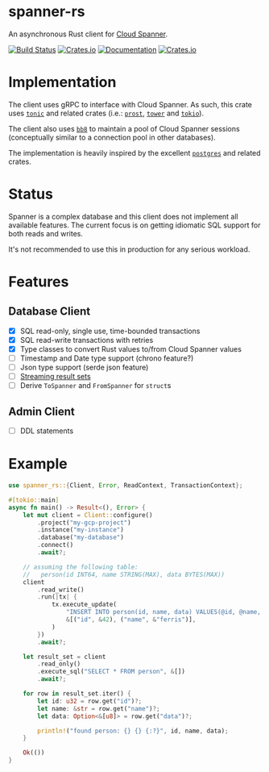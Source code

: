 # spanner-rs

An asynchronous Rust client for [Cloud Spanner](https://cloud.google.com/spanner/).

[![Build Status](https://github.com/plaflamme/spanner-rs/workflows/CI/badge.svg)](https://github.com/plaflamme/spanner-rs/actions)
[![Crates.io](https://img.shields.io/crates/v/spanner-rs)](https://crates.io/crates/spanner-rs)
[![Documentation](https://docs.rs/spanner-rs/badge.svg)](https://docs.rs/spanner-rs)
[![Crates.io](https://img.shields.io/crates/l/spanner-rs)](LICENSE)

# Implementation

The client uses gRPC to interface with Cloud Spanner. As such, this crate uses [`tonic`](https://crates.io/crates/tonic) and related crates (i.e.: [`prost`](https://crates.io/crates/prost), [`tower`](https://github.com/tower-rs/tower) and [`tokio`](https://crates.io/crates/tokio)).

The client also uses [`bb8`](https://crates.io/crates/bb8) to maintain a pool of Cloud Spanner sessions (conceptually similar to a connection pool in other databases).

The implementation is heavily inspired by the excellent [`postgres`](https://crates.io/crates/postgres) and related crates.

# Status

Spanner is a complex database and this client does not implement all available features.
The current focus is on getting idiomatic SQL support for both reads and writes.

It's not recommended to use this in production for any serious workload.

# Features

## Database Client

- [x] SQL read-only, single use, time-bounded transactions
- [x] SQL read-write transactions with retries
- [x] Type classes to convert Rust values to/from Cloud Spanner values
- [ ] Timestamp and Date type support (chrono feature?)
- [ ] Json type support (serde json feature)
- [ ] [Streaming result sets](https://cloud.google.com/spanner/docs/reference/rpc/google.spanner.v1#google.spanner.v1.Spanner.ExecuteStreamingSql)
- [ ] Derive `ToSpanner` and `FromSpanner` for `struct`s

## Admin Client

- [ ] DDL statements

# Example

```rust
use spanner_rs::{Client, Error, ReadContext, TransactionContext};

#[tokio::main]
async fn main() -> Result<(), Error> {
    let mut client = Client::configure()
        .project("my-gcp-project")
        .instance("my-instance")
        .database("my-database")
        .connect()
        .await?;

    // assuming the following table:
    //   person(id INT64, name STRING(MAX), data BYTES(MAX))
    client
        .read_write()
        .run(|tx| {
            tx.execute_update(
                "INSERT INTO person(id, name, data) VALUES(@id, @name, NULL)",
                &[("id", &42), ("name", &"ferris")],
            )
        })
        .await?;

    let result_set = client
        .read_only()
        .execute_sql("SELECT * FROM person", &[])
        .await?;

    for row in result_set.iter() {
        let id: u32 = row.get("id")?;
        let name: &str = row.get("name")?;
        let data: Option<&[u8]> = row.get("data")?;

        println!("found person: {} {} {:?}", id, name, data);
    }

    Ok(())
}
```